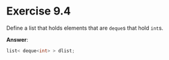 # Exercise 9.4

Define a list that holds elements that are `deque`s that hold `int`s.

**Answer**:

```cpp
list< deque<int> > dlist;
```